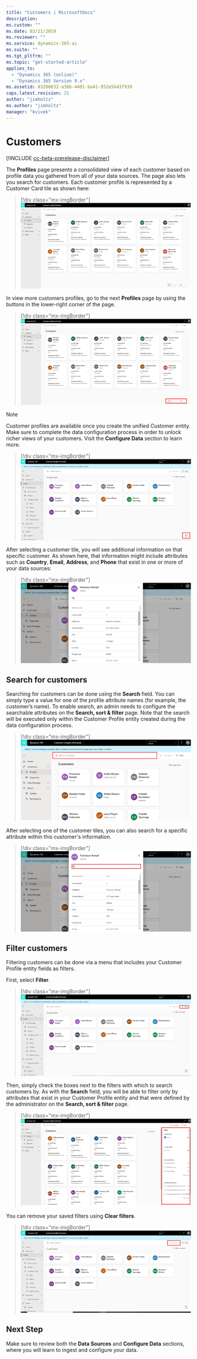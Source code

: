 ```yaml
---
title: "Customers | MicrosoftDocs"
description: 
ms.custom: ""
ms.date: 03/21/2019
ms.reviewer: ""
ms.service: dynamics-365-ai
ms.suite: ""
ms.tgt_pltfrm: ""
ms.topic: "get-started-article"
applies_to: 
  - "Dynamics 365 (online)"
  - "Dynamics 365 Version 9.x"
ms.assetid: 83200632-a36b-4401-ba41-952e5b43f939
caps.latest.revision: 31
author: "jimholtz"
ms.author: "jimholtz"
manager: "kvivek"
---
```

# Customers

[!INCLUDE [cc-beta-prerelease-disclaimer](../includes/cc-beta-prerelease-disclaimer.md)]

The **Profiles** page presents a consolidated view of each customer based on profile data you gathered from all of your data sources. The page also lets you search for customers. Each customer profile is represented by a Customer Card tile as shown here:

> [!div class="mx-imgBorder"] 
> ![](media/profiles-customers.png "Customer profiles")


In view more customers profiles, go to the next **Profiles** page by using the buttons in the lower-right corner of the page.

> [!div class="mx-imgBorder"] 
> ![](media/profiles-customers2.png "Customer profiles")

>[!NOTE]
> Customer profiles are available once you create the unified Customer entity. Make sure to complete the data configuration process in order to unlock richer views of your customers. Visit the **Configure Data** section to learn more. 

> [!div class="mx-imgBorder"] 
> ![](media/customer-card-tile.png "Customer Card tiles")

After selecting a customer tile, you will see additional information on that specific customer. As shown here, that information might include attributes such as **Country**, **Email**, **Address**, and **Phone** that exist in one or more of your data sources:

> [!div class="mx-imgBorder"] 
> ![](media/customer-card-tile-customer-info.png "Customer Card tile customer info")

## Search for customers

Searching for customers can be done using the **Search** field. You can simply type a value for one of the profile attribute names (for example, the customer’s name). To enable search, an admin needs to configure the searchable attributes on the **Search, sort & filter** page. Note that the search will be executed only within the Customer Profile entity created during the data configuration process.

> [!div class="mx-imgBorder"] 
> ![](media/customer-card-tile-search.png "Customer Card tile search")

After selecting one of the customer tiles, you can also search for a specific attribute within this customer's information.

> [!div class="mx-imgBorder"] 
> ![](media/customer-card-tile-search2.png "Customer Card tile search")

## Filter customers

Filtering customers can be done via a menu that includes your Customer Profile entity fields as filters. 

First, select **Filter**.

> [!div class="mx-imgBorder"] 
> ![](media/customer-card-tile-filter.png "Customer Card tile filter")

Then, simply check the boxes next to the filters with which to search customers by. As with the **Search** field, you will be able to filter only by attributes that exist in your Customer Profile entity and that were defined by the administrator on the **Search, sort & filter** page.

> [!div class="mx-imgBorder"] 
> ![](media/profiles-customers3.png "Customer profiles")

You can remove your saved filters using **Clear filters**.

> [!div class="mx-imgBorder"] 
> ![](media/customer-card-tile-clear-filter.png "Customer Card tile clear filter")

## Next Step
Make sure to review both the **Data Sources** and **Configure Data** sections, where you will learn to ingest and configure your data.
